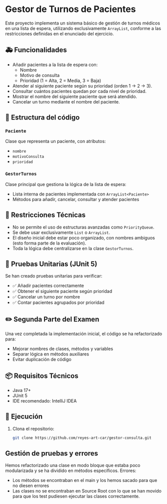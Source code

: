 # Gestor de Turnos de Pacientes

Este proyecto implementa un sistema básico de gestión de turnos médicos en una lista de espera, utilizando exclusivamente `ArrayList`, conforme a las restricciones definidas en el enunciado del ejercicio.

## 🚑 Funcionalidades

- Añadir pacientes a la lista de espera con:
  - Nombre
  - Motivo de consulta
  - Prioridad (1 = Alta, 2 = Media, 3 = Baja)
- Atender al siguiente paciente según su prioridad (orden 1 → 2 → 3).
- Consultar cuántos pacientes quedan por cada nivel de prioridad.
- Mostrar el nombre del siguiente paciente que será atendido.
- Cancelar un turno mediante el nombre del paciente.

## 🧱 Estructura del código

### `Paciente`
Clase que representa un paciente, con atributos:
- `nombre`
- `motivoConsulta`
- `prioridad`

### `GestorTurnos`
Clase principal que gestiona la lógica de la lista de espera:
- Lista interna de pacientes implementada con `ArrayList<Paciente>`
- Métodos para añadir, cancelar, consultar y atender pacientes

## 🚫 Restricciones Técnicas

- No se permite el uso de estructuras avanzadas como `PriorityQueue`.
- Se debe usar exclusivamente `List` o `ArrayList`.
- El diseño inicial debe estar poco organizado, con nombres ambiguos (esto forma parte de la evaluación).
- Toda la lógica debe centralizarse en la clase `GestorTurnos`.

## 🧪 Pruebas Unitarias (JUnit 5)

Se han creado pruebas unitarias para verificar:
- ✅ Añadir pacientes correctamente
- ✅ Obtener el siguiente paciente según prioridad
- ✅ Cancelar un turno por nombre
- ✅ Contar pacientes agrupados por prioridad

## ✏️ Segunda Parte del Examen

Una vez completada la implementación inicial, el código se ha refactorizado para:
- Mejorar nombres de clases, métodos y variables
- Separar lógica en métodos auxiliares
- Evitar duplicación de código

## 📦 Requisitos Técnicos

- Java 17+
- JUnit 5
- IDE recomendado: IntelliJ IDEA

## 🔧 Ejecución

1. Clona el repositorio:
   ```bash
   git clone https://github.com/reyes-art-car/gestor-consulta.git

## Gestión de pruebas y errores
Hemos refactorizado una clase en modo bloque que estaba poco modularizada y se ha dividido en métodos específicos.
Errores:
- Los métodos se encontraban en el main y los hemos sacado para que no diesen errores
- Las clases no se encontraban en Source Root con lo que se han movido para que los test pudiesen ejecutar las clases correctamente.
